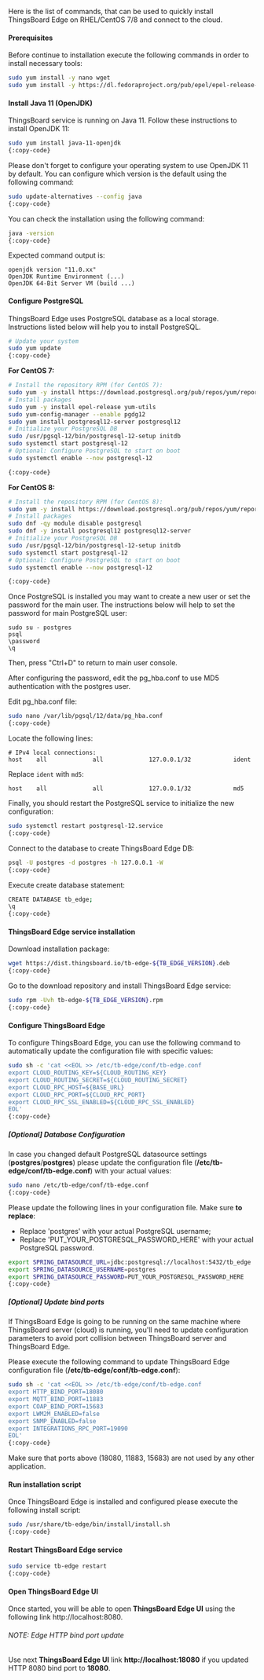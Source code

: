 Here is the list of commands, that can be used to quickly install ThingsBoard Edge on RHEL/CentOS 7/8 and connect to the cloud.

#### Prerequisites
Before continue to installation execute the following commands in order to install necessary tools:

```bash
sudo yum install -y nano wget
sudo yum install -y https://dl.fedoraproject.org/pub/epel/epel-release-latest-7.noarch.rpm
```

#### Install Java 11 (OpenJDK)
ThingsBoard service is running on Java 11. Follow these instructions to install OpenJDK 11:

```bash
sudo yum install java-11-openjdk
{:copy-code}
```

Please don't forget to configure your operating system to use OpenJDK 11 by default.
You can configure which version is the default using the following command:

```bash
sudo update-alternatives --config java
{:copy-code}
```

You can check the installation using the following command:

```bash
java -version
{:copy-code}
```

Expected command output is:

```text
openjdk version "11.0.xx"
OpenJDK Runtime Environment (...)
OpenJDK 64-Bit Server VM (build ...)
```

#### Configure PostgreSQL
ThingsBoard Edge uses PostgreSQL database as a local storage.
Instructions listed below will help you to install PostgreSQL.

```bash
# Update your system
sudo yum update
{:copy-code}
```

**For CentOS 7:**

```bash
# Install the repository RPM (for CentOS 7):
sudo yum -y install https://download.postgresql.org/pub/repos/yum/reporpms/EL-7-x86_64/pgdg-redhat-repo-latest.noarch.rpm
# Install packages
sudo yum -y install epel-release yum-utils
sudo yum-config-manager --enable pgdg12
sudo yum install postgresql12-server postgresql12
# Initialize your PostgreSQL DB
sudo /usr/pgsql-12/bin/postgresql-12-setup initdb
sudo systemctl start postgresql-12
# Optional: Configure PostgreSQL to start on boot
sudo systemctl enable --now postgresql-12

{:copy-code}
```

**For CentOS 8:**

```bash
# Install the repository RPM (for CentOS 8):
sudo yum -y install https://download.postgresql.org/pub/repos/yum/reporpms/EL-8-x86_64/pgdg-redhat-repo-latest.noarch.rpm
# Install packages
sudo dnf -qy module disable postgresql
sudo dnf -y install postgresql12 postgresql12-server
# Initialize your PostgreSQL DB
sudo /usr/pgsql-12/bin/postgresql-12-setup initdb
sudo systemctl start postgresql-12
# Optional: Configure PostgreSQL to start on boot
sudo systemctl enable --now postgresql-12

{:copy-code}
```

Once PostgreSQL is installed you may want to create a new user or set the password for the main user.
The instructions below will help to set the password for main PostgreSQL user:

```text
sudo su - postgres
psql
\password
\q
```

Then, press "Ctrl+D" to return to main user console.

After configuring the password, edit the pg_hba.conf to use MD5 authentication with the postgres user.

Edit pg_hba.conf file:

```bash
sudo nano /var/lib/pgsql/12/data/pg_hba.conf
{:copy-code}
```

Locate the following lines:

```text
# IPv4 local connections:
host    all             all             127.0.0.1/32            ident
```

Replace `ident` with `md5`:

```text
host    all             all             127.0.0.1/32            md5
```

Finally, you should restart the PostgreSQL service to initialize the new configuration:

```bash
sudo systemctl restart postgresql-12.service
{:copy-code}
```

Connect to the database to create ThingsBoard Edge DB:

```bash
psql -U postgres -d postgres -h 127.0.0.1 -W
{:copy-code}
```

Execute create database statement:

```bash
CREATE DATABASE tb_edge;
\q
{:copy-code}
```

#### ThingsBoard Edge service installation
Download installation package:

```bash
wget https://dist.thingsboard.io/tb-edge-${TB_EDGE_VERSION}.deb
{:copy-code}
```

Go to the download repository and install ThingsBoard Edge service:

```bash
sudo rpm -Uvh tb-edge-${TB_EDGE_VERSION}.rpm
{:copy-code}
```

#### Configure ThingsBoard Edge
To configure ThingsBoard Edge, you  can use the following command to automatically update the configuration file with specific values:

```bash
sudo sh -c 'cat <<EOL >> /etc/tb-edge/conf/tb-edge.conf
export CLOUD_ROUTING_KEY=${CLOUD_ROUTING_KEY}
export CLOUD_ROUTING_SECRET=${CLOUD_ROUTING_SECRET}
export CLOUD_RPC_HOST=${BASE_URL}
export CLOUD_RPC_PORT=${CLOUD_RPC_PORT}
export CLOUD_RPC_SSL_ENABLED=${CLOUD_RPC_SSL_ENABLED}
EOL'
{:copy-code}
```

##### [Optional] Database Configuration
In case you changed default PostgreSQL datasource settings (**postgres**/**postgres**) please update the configuration file (**/etc/tb-edge/conf/tb-edge.conf**) with your actual values:

```bash
sudo nano /etc/tb-edge/conf/tb-edge.conf
{:copy-code}
```

Please update the following lines in your configuration file. Make sure **to replace**:
- Replace 'postgres' with your actual PostgreSQL username;
- Replace 'PUT_YOUR_POSTGRESQL_PASSWORD_HERE' with your actual PostgreSQL password.

```bash
export SPRING_DATASOURCE_URL=jdbc:postgresql://localhost:5432/tb_edge
export SPRING_DATASOURCE_USERNAME=postgres
export SPRING_DATASOURCE_PASSWORD=PUT_YOUR_POSTGRESQL_PASSWORD_HERE
{:copy-code}
```

##### [Optional] Update bind ports
If ThingsBoard Edge is going to be running on the same machine where ThingsBoard server (cloud) is running, you'll need to update configuration parameters to avoid port collision between ThingsBoard server and ThingsBoard Edge.

Please execute the following command to update ThingsBoard Edge configuration file (**/etc/tb-edge/conf/tb-edge.conf**):

```bash
sudo sh -c 'cat <<EOL >> /etc/tb-edge/conf/tb-edge.conf
export HTTP_BIND_PORT=18080
export MQTT_BIND_PORT=11883
export COAP_BIND_PORT=15683
export LWM2M_ENABLED=false
export SNMP_ENABLED=false
export INTEGRATIONS_RPC_PORT=19090
EOL'
{:copy-code}
```

Make sure that ports above (18080, 11883, 15683) are not used by any other application.

#### Run installation script
Once ThingsBoard Edge is installed and configured please execute the following install script:

```bash
sudo /usr/share/tb-edge/bin/install/install.sh
{:copy-code}
```

#### Restart ThingsBoard Edge service

```bash
sudo service tb-edge restart
{:copy-code}
```

#### Open ThingsBoard Edge UI

Once started, you will be able to open **ThingsBoard Edge UI** using the following link http://localhost:8080.

###### NOTE: Edge HTTP bind port update

Use next **ThingsBoard Edge UI** link **http://localhost:18080** if you updated HTTP 8080 bind port to **18080**.

